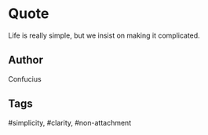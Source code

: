 # Quote

Life is really simple, but we insist on making it complicated.

## Author

Confucius

## Tags

#simplicity, #clarity, #non-attachment

